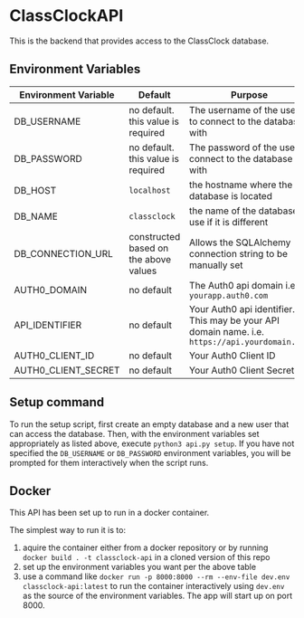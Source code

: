# ClassClockAPI

This is the backend that provides access to the ClassClock database.

## Environment Variables

| Environment Variable  | Default | Purpose |
| ------------- | ------------- |  ------------- |
| DB_USERNAME  | no default. this value is required  |  The username of the user to connect to the database with  |
| DB_PASSWORD  | no default. this value is required  |  The password of the user to connect to the database with  |
| DB_HOST  | `localhost`  |  the hostname where the database is located  |
| DB_NAME  | `classclock`  |  the name of the database to use if it is different  |
| DB_CONNECTION_URL  |  constructed based on the above values  | Allows the SQLAlchemy connection string to be manually set  |
| AUTH0_DOMAIN   | no default   |  The Auth0 api domain i.e. `yourapp.auth0.com`  |
| API_IDENTIFIER   | no default   |  Your Auth0 api identifier. This may be your API domain name. i.e. `https://api.yourdomain.com` |
| AUTH0_CLIENT_ID   | no default   |  Your Auth0 Client ID  |
| AUTH0_CLIENT_SECRET   | no default   |  Your Auth0 Client Secret   |



## Setup command

To run the setup script, first create an empty database and a new user that can access the database. Then, with the environment variables set appropriately as listed above, execute `python3 api.py setup`. If you have not specified the `DB_USERNAME` or `DB_PASSWORD` environment variables, you will be prompted for them interactively when the script runs.

## Docker

This API has been set up to run in a docker container.

The simplest way to run it is to:
1. aquire the container either from a docker repository or by running `docker build . -t classclock-api` in a cloned version of this repo
2. set up the environment variables you want per the above table
3. use a command like `docker run -p 8000:8000 --rm --env-file dev.env classclock-api:latest` to run the container interactively using `dev.env` as the source of the environment variables. The app will start up on port 8000.